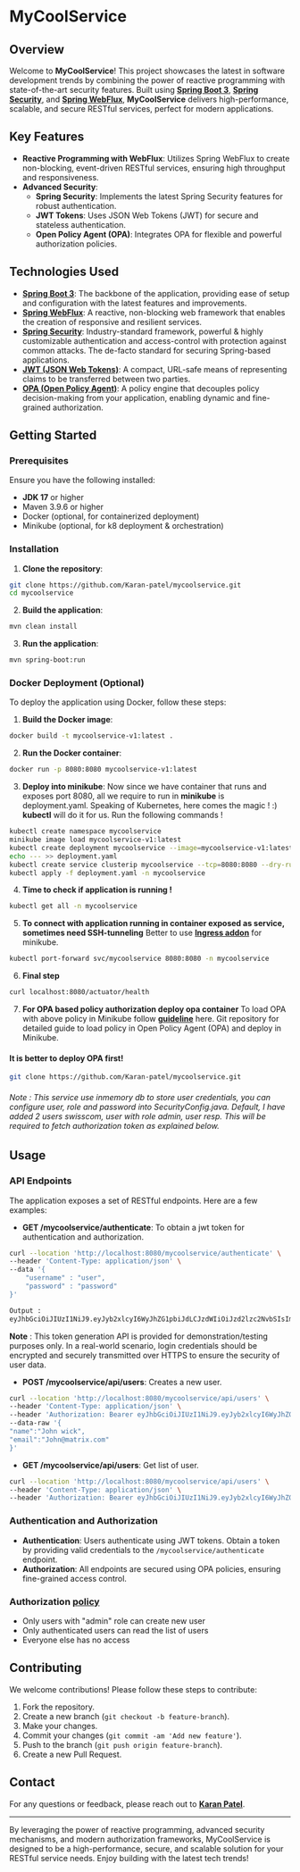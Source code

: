 # MyCoolService

## Overview

Welcome to **MyCoolService**! This project showcases the latest in software development trends by combining the power of reactive programming with state-of-the-art security features. 
Built using [**Spring Boot 3**](https://spring.io/projects/spring-boot), [**Spring Security**](https://spring.io/projects/spring-security), and [**Spring WebFlux**](https://spring.io/projects/spring-webflux), **MyCoolService** delivers high-performance, scalable, and secure RESTful services, perfect for modern applications.

## Key Features

- **Reactive Programming with WebFlux**: Utilizes Spring WebFlux to create non-blocking, event-driven RESTful services, ensuring high throughput and responsiveness.
- **Advanced Security**:
    - **Spring Security**: Implements the latest Spring Security features for robust authentication.
    - **JWT Tokens**: Uses JSON Web Tokens (JWT) for secure and stateless authentication.
    - **Open Policy Agent (OPA)**: Integrates OPA for flexible and powerful authorization policies.

## Technologies Used

- [**Spring Boot 3**](https://spring.io/projects/spring-boot): The backbone of the application, providing ease of setup and configuration with the latest features and improvements.
- [**Spring WebFlux**](https://spring.io/projects/spring-webflux): A reactive, non-blocking web framework that enables the creation of responsive and resilient services.
- [**Spring Security**](https://spring.io/projects/spring-security): Industry-standard framework, powerful & highly customizable authentication and access-control with protection against common attacks. The de-facto standard for securing Spring-based applications.
- [**JWT (JSON Web Tokens)**](https://jwt.io/): A compact, URL-safe means of representing claims to be transferred between two parties.
- [**OPA (Open Policy Agent)**](https://www.openpolicyagent.org/): A policy engine that decouples policy decision-making from your application, enabling dynamic and fine-grained authorization.

## Getting Started

### Prerequisites

Ensure you have the following installed:
- **JDK 17** or higher
- Maven 3.9.6 or higher
- Docker (optional, for containerized deployment)
- Minikube (optional, for k8 deployment & orchestration)

### Installation

1. **Clone the repository**:
```bash
git clone https://github.com/Karan-patel/mycoolservice.git
cd mycoolservice
```

2. **Build the application**:
```bash
mvn clean install
```

3. **Run the application**:
```bash
mvn spring-boot:run
```

### Docker Deployment (Optional)

To deploy the application using Docker, follow these steps:

1. **Build the Docker image**:
```bash
docker build -t mycoolservice-v1:latest .
```

2. **Run the Docker container**:
```bash
docker run -p 8080:8080 mycoolservice-v1:latest
```
3. **Deploy into minikube**:
Now since we have container that runs and exposes port 8080, all we require to run in **minikube** is deployment.yaml.
Speaking of Kubernetes, here comes the magic ! :)
**kubectl** will do it for us. Run the following commands !
```bash
kubectl create namespace mycoolservice
minikube image load mycoolservice-v1:latest
kubectl create deployment mycoolservice --image=mycoolservice-v1:latest --dry-run=client -o=yaml > deployment.yaml -n mycoolservice
echo --- >> deployment.yaml
kubectl create service clusterip mycoolservice --tcp=8080:8080 --dry-run=client -o=yaml >> deployment.yaml -n mycoolservice
kubectl apply -f deployment.yaml -n mycoolservice
```
4. **Time to check if application is running !**
```bash
kubectl get all -n mycoolservice
```
5. **To connect with application running in container exposed as service, sometimes need SSH-tunneling**
Better to use [**Ingress addon**](https://minikube.sigs.k8s.io/docs/handbook/addons/ingress-dns/#Windows) for minikube.
```bash
kubectl port-forward svc/mycoolservice 8080:8080 -n mycoolservice
```
6. **Final step**
```bash
curl localhost:8080/actuator/health
```
7. **For OPA based policy authorization deploy opa container**
 To load OPA with above policy in Minikube follow [**guideline**](https://github.com/Karan-patel/opa?tab=readme-ov-file#opa-deployment-guide) here.
 Git repository for detailed guide to load policy in Open Policy Agent (OPA) and deploy in Minikube.
#### **It is better to deploy OPA first!**
 ```bash
git clone https://github.com/Karan-patel/mycoolservice.git
   ```

###### Note : This service use inmemory db to store user credentials, you can configure user, role and password into SecurityConfig.java. Default, I have added 2 users swisscom, user with role admin, user resp. This will be required to fetch authorization token as explained below.

## Usage

### API Endpoints

The application exposes a set of RESTful endpoints. Here are a few examples:

- **GET /mycoolservice/authenticate**: To obtain a jwt token for authentication and authorization.
```bash
curl --location 'http://localhost:8080/mycoolservice/authenticate' \
--header 'Content-Type: application/json' \
--data '{
    "username" : "user",
    "password" : "password"
}'

Output :
eyJhbGciOiJIUzI1NiJ9.eyJyb2xlcyI6WyJhZG1pbiJdLCJzdWIiOiJzd2lzc2NvbSIsImlhdCI6MTcxNzE2OTM0MywiZXhwIjoxNzE3MjA1MzQzfQ.NU3TkVFkigKwtzf07KRvnPtC2vvaqkvq5DK9VOOxMSw
  ```
**Note** : This token generation API is provided for demonstration/testing purposes only. In a real-world scenario, login credentials should be encrypted and securely transmitted over HTTPS to ensure the security of user data.

- **POST /mycoolservice/api/users**: Creates a new user.
```bash
curl --location 'http://localhost:8080/mycoolservice/api/users' \
--header 'Content-Type: application/json' \
--header 'Authorization: Bearer eyJhbGciOiJIUzI1NiJ9.eyJyb2xlcyI6WyJhZG1pbiJdLCJzdWIiOiJzd2lzc2NvbSIsImlhdCI6MTcxNzE2OTM0MywiZXhwIjoxNzE3MjA1MzQzfQ.NU3TkVFkigKwtzf07KRvnPtC2vvaqkvq5DK9VOOxMSw' \
--data-raw '{
"name":"John wick",
"email":"John@matrix.com"
}'
  ```
- **GET /mycoolservice/api/users**: Get list of user.
```bash
curl --location 'http://localhost:8080/mycoolservice/api/users' \
--header 'Content-Type: application/json' \
--header 'Authorization: Bearer eyJhbGciOiJIUzI1NiJ9.eyJyb2xlcyI6WyJhZG1pbiJdLCJzdWIiOiJzd2lzc2NvbSIsImlhdCI6MTcxNzE2OTM0MywiZXhwIjoxNzE3MjA1MzQzfQ.NU3TkVFkigKwtzf07KRvnPtC2vvaqkvq5DK9VOOxMSw'
   ```
### Authentication and Authorization

- **Authentication**: Users authenticate using JWT tokens. Obtain a token by providing valid credentials to the `/mycoolservice/authenticate` endpoint.
- **Authorization**: All endpoints are secured using OPA policies, ensuring fine-grained access control.

### Authorization [**policy**](https://github.com/Karan-patel/opa/blob/main/config/opa/policy.rego)

- Only users with "admin" role can create new user
- Only authenticated users can read the list of users
- Everyone else has no access

## Contributing

We welcome contributions! Please follow these steps to contribute:

1. Fork the repository.
2. Create a new branch (`git checkout -b feature-branch`).
3. Make your changes.
4. Commit your changes (`git commit -am 'Add new feature'`).
5. Push to the branch (`git push origin feature-branch`).
6. Create a new Pull Request.


## Contact

For any questions or feedback, please reach out to [**Karan Patel**](https://www.linkedin.com/in/karanptel/).

---

By leveraging the power of reactive programming, advanced security mechanisms, and modern authorization frameworks, MyCoolService is designed to be a high-performance, secure, and scalable solution for your RESTful service needs. Enjoy building with the latest tech trends!